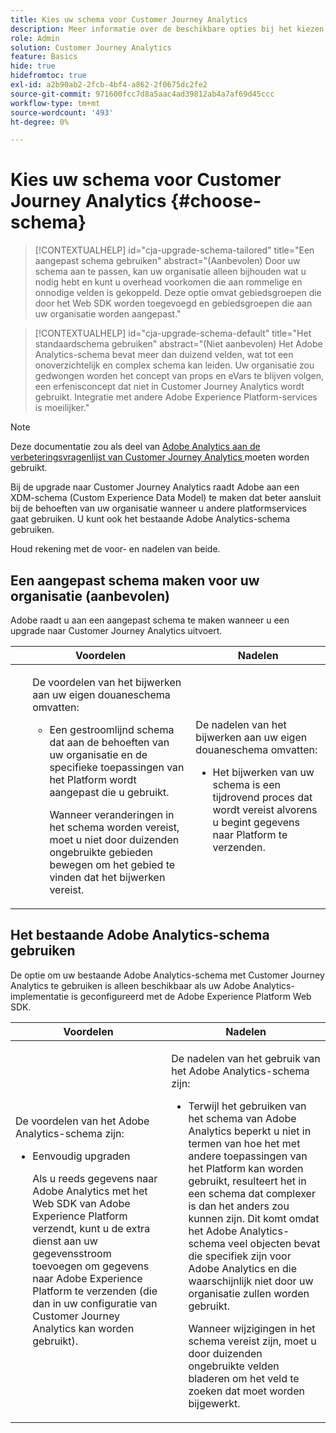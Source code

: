 ```yaml
---
title: Kies uw schema voor Customer Journey Analytics
description: Meer informatie over de beschikbare opties bij het kiezen van een schema voor Customer Journey Analytics en over de voor- en nadelen van beide
role: Admin
solution: Customer Journey Analytics
feature: Basics
hide: true
hidefromtoc: true
exl-id: a2b90ab2-2fcb-4bf4-a862-2f0675dc2fe2
source-git-commit: 971600fcc7d8a5aac4ad39812ab4a7af69d45ccc
workflow-type: tm+mt
source-wordcount: '493'
ht-degree: 0%

---
```


# Kies uw schema voor Customer Journey Analytics {#choose-schema}

<!-- markdownlint-disable MD034 -->

>[!CONTEXTUALHELP]
>id="cja-upgrade-schema-tailored"
>title="Een aangepast schema gebruiken"
>abstract="(Aanbevolen) Door uw schema aan te passen, kan uw organisatie alleen bijhouden wat u nodig hebt en kunt u overhead voorkomen die aan rommelige en onnodige velden is gekoppeld. Deze optie omvat gebiedsgroepen die door het Web SDK worden toegevoegd en gebiedsgroepen die aan uw organisatie worden aangepast."

<!-- markdownlint-enable MD034 -->

<!-- markdownlint-disable MD034 -->

>[!CONTEXTUALHELP]
>id="cja-upgrade-schema-default"
>title="Het standaardschema gebruiken"
>abstract="(Niet aanbevolen) Het Adobe Analytics-schema bevat meer dan duizend velden, wat tot een onoverzichtelijk en complex schema kan leiden. Uw organisatie zou gedwongen worden het concept van props en eVars te blijven volgen, een erfenisconcept dat niet in Customer Journey Analytics wordt gebruikt. Integratie met andere Adobe Experience Platform-services is moeilijker."

<!-- markdownlint-enable MD034 -->

>[!NOTE]
>
>Deze documentatie zou als deel van [ Adobe Analytics aan de verbeteringsvragenlijst van Customer Journey Analytics ](https://gigazelle.github.io/cja-ttv/) moeten worden gebruikt.

<!-- this page exists as the "Learn more" link in the info icons for the options "I am comfortable using my Adobe Analytics schema as a basis" and "I want to use a schema tailored to my organization" -->

Bij de upgrade naar Customer Journey Analytics raadt Adobe aan een XDM-schema (Custom Experience Data Model) te maken dat beter aansluit bij de behoeften van uw organisatie wanneer u andere platformservices gaat gebruiken. U kunt ook het bestaande Adobe Analytics-schema gebruiken.

Houd rekening met de voor- en nadelen van beide.

## Een aangepast schema maken voor uw organisatie (aanbevolen)

Adobe raadt u aan een aangepast schema te maken wanneer u een upgrade naar Customer Journey Analytics uitvoert.

| Voordelen | Nadelen |
|----------|---------|
| <ul><p>De voordelen van het bijwerken aan uw eigen douaneschema omvatten:</p><ul><li>Een gestroomlijnd schema dat aan de behoeften van uw organisatie en de specifieke toepassingen van het Platform wordt aangepast die u gebruikt.</li><p>Wanneer veranderingen in het schema worden vereist, moet u niet door duizenden ongebruikte gebieden bewegen om het gebied te vinden dat het bijwerken vereist.</p></ul> | <p>De nadelen van het bijwerken aan uw eigen douaneschema omvatten:</p><ul><li>Het bijwerken van uw schema is een tijdrovend proces dat wordt vereist alvorens u begint gegevens naar Platform te verzenden.</li></ul> |

## Het bestaande Adobe Analytics-schema gebruiken

De optie om uw bestaande Adobe Analytics-schema met Customer Journey Analytics te gebruiken is alleen beschikbaar als uw Adobe Analytics-implementatie is geconfigureerd met de Adobe Experience Platform Web SDK. <!-- correct? Or can you do this with an AppMeasurement implementation?-->

| Voordelen | Nadelen |
|----------|---------|
| <p>De voordelen van het Adobe Analytics-schema zijn:</p><ul><li>Eenvoudig upgraden<p>Als u reeds gegevens naar Adobe Analytics met het Web SDK van Adobe Experience Platform verzendt, kunt u de extra dienst aan uw gegevensstroom toevoegen om gegevens naar Adobe Experience Platform te verzenden (die dan in uw configuratie van Customer Journey Analytics kan worden gebruikt).</p></li></ul> | <p>De nadelen van het gebruik van het Adobe Analytics-schema zijn:</p><ul><li>Terwijl het gebruiken van het schema van Adobe Analytics beperkt u niet in termen van hoe het met andere toepassingen van het Platform kan worden gebruikt, resulteert het in een schema dat complexer is dan het anders zou kunnen zijn. Dit komt omdat het Adobe Analytics-schema veel objecten bevat die specifiek zijn voor Adobe Analytics en die waarschijnlijk niet door uw organisatie zullen worden gebruikt.<p>Wanneer wijzigingen in het schema vereist zijn, moet u door duizenden ongebruikte velden bladeren om het veld te zoeken dat moet worden bijgewerkt.</p></li></ul> |




<!-- Not sure about any of this: 

If you plan to use your Adobe Analytics schema, the following steps are required:

For Adobe Analytics implementations using AppMeasurement:

1. Datastream mapping

For Adobe Analytics implementations using the Web SDK:

1. 



the upgrade steps provided by the [Adobe Analytics to Customer Journey Analytics upgrade questionnaire](https://gigazelle.github.io/cja-ttv/).

If you want to create an XDM schema to use with Customer Journey Analytics, continue with [Create an XDM schema to use with Customer Journey Analytics](/help/getting-started/cja-upgrade/cja-upgrade-schema-create.md).


Tags: (All 3 require data prep mapping. Would need to go into the datastream and map every single field to its appropriate place in XDM. Because whenever you use the data object, it always requires mapping. If you send something in the data object and it doesn't get mapped, the it is permanently lost and can't be recovered.)

1. Shim - Intercepts and instead of sending data to a report suite, it sends it to a Data View. (Data object)

1. Russ special - convert current implementation to a Web SDK implementation - put everything in the data object. 

1. Plop entire data layer into the data object and send that to the datastream. (not documented. Might be the Web SDK docs.)

-->
